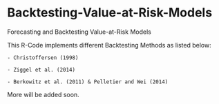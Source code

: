 # Backtesting-Value-at-Risk-Models
Forecasting and Backtesting Value-at-Risk Models

This R-Code implements different Backtesting Methods as listed below:

    - Christoffersen (1998)
    
    - Ziggel et al. (2014)
    
    - Berkowitz et al. (2011) & Pelletier and Wei (2014)
    
    
More will be added soon.
